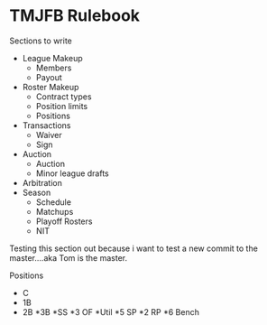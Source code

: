 TMJFB Rulebook
=======

Sections to write
* League Makeup
  * Members
  * Payout
* Roster Makeup
  * Contract types
  * Position limits
  * Positions
* Transactions
  * Waiver
  * Sign
* Auction
  * Auction
  * Minor league drafts
* Arbitration
* Season
  * Schedule
  * Matchups
  * Playoff Rosters
  * NIT
  


Testing this section out because i want to test a new commit to the master....aka Tom is the master.
    
  
Positions
- C
- 1B
- 2B
*3B
*SS
*3 OF
*Util
*5 SP
*2 RP
*6 Bench
